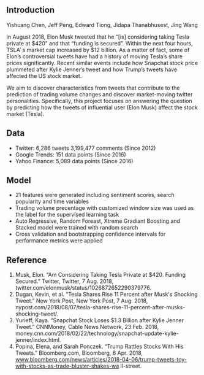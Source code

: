 ## Introduction
Yishuang Chen, Jeff Peng, Edward Tiong, Jidapa Thanabhusest, Jing Wang

In August 2018, Elon Musk tweeted that he “[is] considering taking Tesla private at $420” and that “funding is secured”. Within the next four hours, TSLA’ s market cap increased by $12 billion. As a matter of fact, some of Elon’s controversial tweets have had a history of moving Tesla’s share prices significantly. Recent similar events include how Snapchat stock price plummeted after Kylie Jenner’s tweet and how Trump’s tweets have affected the US stock market. 

We aim to discover characteristics from tweets that contribute to the prediction of trading volume changes and discover market-moving twitter personalities. Specifically, this project focuses on answering the question by predicting how the tweets of influential user (Elon Musk) affect the stock market (Tesla).

## Data
- Twitter: 6,286 tweets 3,199,477 comments (Since 2012)
- Google Trends: 151 data points (Since 2016)
- Yahoo Finance: 5,089 data points (Since 2016)

## Model
* 21 features were generated including sentiment scores, search popularity and time variables  
* Trading volume precentage with customized window size was used as the label for the supervised learning task 
* Auto Regressive, Random Foreast, Xtreme Gradiant Boosting and Stacked model were trained with random search
* Cross validation and bootstrapping confidence intervals for performance metrics were applied 


## Reference
1. Musk, Elon. “Am Considering Taking Tesla Private at $420. Funding Secured.” Twitter, Twitter, 7 Aug. 2018, twitter.com/elonmusk/status/1026872652290379776.
2. Dugan, Kevin, et al. “Tesla Shares Rise 11 Percent after Musk's Shocking Tweet.” New York Post, New York Post, 7 Aug. 2018, nypost.com/2018/08/07/tesla-shares-rise-11-percent-after-musks-shocking-tweet/.
3. Yurieff, Kaya. “Snapchat Stock Loses $1.3 Billion after Kylie Jenner Tweet.” CNNMoney, Cable News Network, 23 Feb. 2018, money.cnn.com/2018/02/22/technology/snapchat-update-kylie-jenner/index.html.
4. Popina, Elena, and Sarah Ponczek. “Trump Rattles Stocks With His Tweets.” Bloomberg.com, Bloomberg, 6 Apr. 2018, www.bloomberg.com/news/articles/2018-04-06/trump-tweets-toy-with-stocks-as-trade-bluster-shakes-wa ll-street.

